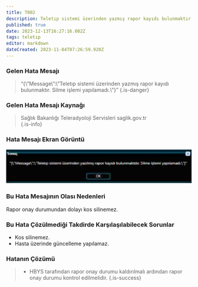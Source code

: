 ```yaml
---
title: T002
description: Teletıp sistemi üzerinden yazmış rapor kayıdı bulunmaktır. Silme işlemi yapılamadı.
published: true
date: 2023-12-13T16:27:16.002Z
tags: teletıp
editor: markdown
dateCreated: 2023-11-04T07:26:59.920Z
---
```




### Gelen Hata Mesajı
> 
> “{\”Message\”:\”Teletıp sistemi üzerinden yazmış rapor kayıdı bulunmaktır. Silme işlemi yapılamadı.\”}”
{.is-danger}


### Gelen Hata Mesajı Kaynağı
> Sağlık Bakanlığı Teleradyoloji Servisleri  saglik.gov.tr  
{.is-info}



### Hata Mesajı Ekran Görüntü

![t002.png](/hatagoruntu/t002.png)

### Bu Hata Mesajının Olası Nedenleri 

Rapor onay durumundan dolayı kos silinemez.

### Bu Hata Çözülmediği Takdirde Karşılaşılabilecek Sorunlar

- Kos silinemez.
- Hasta üzerinde güncelleme yapılamaz.

### Hatanın Çözümü
> - HBYS tarafından rapor onay durumu kaldırılmalı ardından rapor onay durumu kontrol edilmelidir.
{.is-success}



